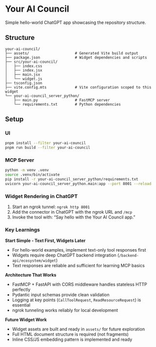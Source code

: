 # Your AI Council

Simple hello-world ChatGPT app showcasing the repository structure.

## Structure

```
your-ai-council/
├── assets/                     # Generated Vite build output
├── package.json                # Widget dependencies and scripts
├── src/your-ai-council/
│   ├── index.css
│   ├── index.jsx
│   ├── main.jsx
│   └── widget.js
├── tsconfig.json
├── vite.config.mts             # Vite configuration scoped to this widget
└── your-ai-council_server_python/
    ├── main.py                 # FastMCP server
    └── requirements.txt        # Python dependencies
```

## Setup

### UI

```bash
pnpm install --filter your-ai-council
pnpm run build --filter your-ai-council
```

### MCP Server

```bash
python -m venv .venv
source .venv/bin/activate
pip install -r your-ai-council_server_python/requirements.txt
uvicorn your-ai-council_server_python.main:app --port 8001 --reload
```

### Widget Rendering in ChatGPT

1. Start an ngrok tunnel: `ngrok http 8001`
2. Add the connector in ChatGPT with the ngrok URL and `/mcp`
3. Invoke the tool with: “Say hello with the Your AI Council app.”

### Key Learnings

**Start Simple - Text First, Widgets Later**
- For hello-world examples, implement text-only tool responses first
- Widgets require deep ChatGPT backend integration (`/backend-api/ecosystem/widget`)
- Text responses are reliable and sufficient for learning MCP basics

**Architecture That Works**
- FastMCP + FastAPI with CORS middleware handles stateless HTTP perfectly
- Pydantic input schemas provide clean validation
- Logging at key points (`CallToolRequest`, `ReadResourceRequest`) is essential
- ngrok tunneling works reliably for local development

**Future Widget Work**
- Widget assets are built and ready in `assets/` for future exploration
- Full HTML document structure is required (not fragments)
- Inline CSS/JS embedding pattern is implemented and ready

